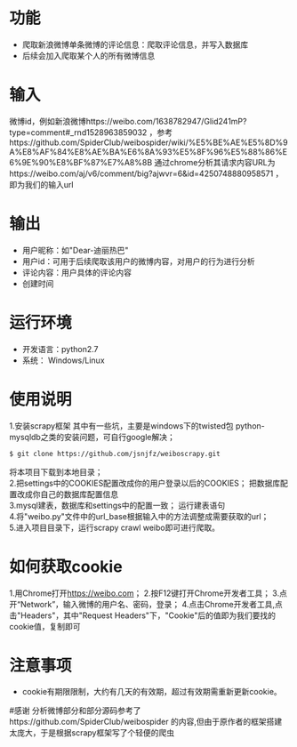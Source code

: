 # 功能
- 爬取新浪微博单条微博的评论信息：爬取评论信息，并写入数据库
- 后续会加入爬取某个人的所有微博信息


# 输入
微博id，例如新浪微博https://weibo.com/1638782947/Glid241mP?type=comment#_rnd1528963859032 ，参考https://github.com/SpiderClub/weibospider/wiki/%E5%BE%AE%E5%8D%9A%E8%AF%84%E8%AE%BA%E6%8A%93%E5%8F%96%E5%88%86%E6%9E%90%E8%BF%87%E7%A8%8B 通过chrome分析其请求内容URL为https://weibo.com/aj/v6/comment/big?ajwvr=6&id=4250748880958571 ，即为我们的输入url

# 输出
- 用户昵称：如"Dear-迪丽热巴"
- 用户id：可用于后续爬取该用户的微博内容，对用户的行为进行分析
- 评论内容：用户具体的评论内容
- 创建时间

# 运行环境
- 开发语言：python2.7
- 系统： Windows/Linux

# 使用说明
1.安装scrapy框架
其中有一些坑，主要是windows下的twisted包 python-mysqldb之类的安装问题，可自行google解决；
```bash
$ git clone https://github.com/jsnjfz/weiboscrapy.git
```
将本项目下载到本地目录；<br>
2.把settings中的COOKIES配置改成你的用户登录以后的COOKIES；
把数据库配置改成你自己的数据库配置信息<br>
3.mysql建表，数据库和settings中的配置一致；
运行建表语句<br>
4.将"weibo.py"文件中的url_base根据输入中的方法调整成需要获取的url；<br>
5.进入项目目录下，运行scrapy crawl weibo即可进行爬取。

# 如何获取cookie
1.用Chrome打开<https://weibo.com>；
2.按F12键打开Chrome开发者工具；
3.点开“Network”，输入微博的用户名、密码，登录；
4.点击Chrome开发者工具,点击"Headers"，其中"Request Headers"下，"Cookie"后的值即为我们要找的cookie值，复制即可

# 注意事项
- cookie有期限限制，大约有几天的有效期，超过有效期需重新更新cookie。

#感谢
分析微博部分和部分源码参考了https://github.com/SpiderClub/weibospider
的内容,但由于原作者的框架搭建太庞大，于是根据scrapy框架写了个轻便的爬虫